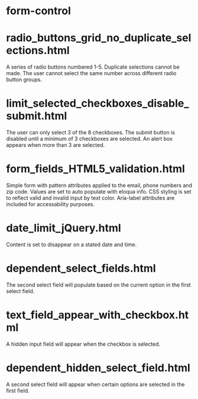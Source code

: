 # form-control

# radio_buttons_grid_no_duplicate_selections.html
A series of radio buttons numbered 1-5. Duplicate selections cannot be made. The user cannot select the same number across different radio button groups.

# limit_selected_checkboxes_disable_submit.html
The user can only select 3 of the 8 checkboxes. The submit button is disabled until a minimum of 3 checkboxes are selected. An alert box appears when more than 3 are selected. 

# form_fields_HTML5_validation.html
Simple form with pattern attributes applied to the email, phone numbers and zip code. Values are set to auto populate with eloqua info. CSS styling is set to reflect valid and invalid input by text color. Aria-label attributes are included for accessability purposes. 

# date_limit_jQuery.html
Content is set to disappear on a stated date and time. 

# dependent_select_fields.html
The second select field will populate based on the current option in the first select field. 

# text_field_appear_with_checkbox.html
A hidden input field will appear when the checkbox is selected.

# dependent_hidden_select_field.html
A second select field will appear when certain options are selected in the first field.
